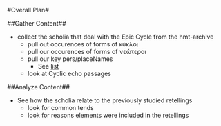 #Overall Plan#

##Gather Content##
- collect the scholia that deal with the Epic Cycle from the hmt-archive
     - pull out occurences of forms of κύκλοι
     - pull our occurences of forms of νεώτεροι 
     - pull our key pers/placeNames
          - See [list](https://github.com/brclar15/cyclicScholia/tree/master/writing)
     - look at Cyclic echo passages

##Analyze Content##
- See how the scholia relate to the previously studied retellings
     - look for common tends
     - look for reasons elements were included in the retellings
